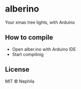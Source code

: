 alberino
========
Your xmas tree lights, with Arduino

How to compile
--------------
- Open alber.ino with Arduino IDE
- Start compilinig

License
-------
MIT © Nephila